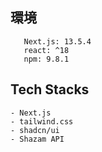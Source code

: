 ## 環境

```
   Next.js: 13.5.4
   react: ^18
   npm: 9.8.1
```

## Tech Stacks

    - Next.js
    - tailwind.css
    - shadcn/ui
    - Shazam API
